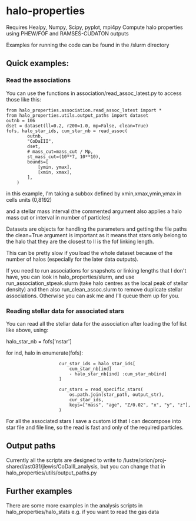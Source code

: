 # halo-properties

Requires Healpy, Numpy, Scipy, pyplot, mpi4py
Compute halo properties using PHEW/FOF and RAMSES-CUDATON outputs


Examples for running the code can be found in the /slurm directory


## Quick examples:

### Read the associations
You can use the functions in association/read_assoc_latest.py to access those like this:


    from halo_properties.association.read_assoc_latest import *
    from halo_properties.utils.output_paths import dataset
    outnb = 106
    dset = dataset(ll=0.2, r200=1.0, mp=False, clean=True)
    fofs, halo_star_ids, cum_star_nb = read_assoc(
            outnb,
            "CoDaIII",
            dset,
            # mass_cut=mass_cut / Mp,
            st_mass_cut=(10**7, 10**10),
            bounds=[
                [ymin, ymax],
                [xmin, xmax],
            ],
        )


in this example, I'm taking a subbox defined by xmin,xmax,ymin,ymax in cells units (0,8192)

and a stellar mass interval (the commented argument also applies a halo mass cut or interval in number of particles)


Datasets are objects for handling the parameters and getting the file paths
the clean=True argument is important as it means that stars only belong to the halo that they are the closest to
ll is the fof linking length.

This can be pretty slow if you load the whole dataset because of the number of halos (especially for the later data outputs).

If you need to run associations for snapshots or linking lengths that I don't have, you can look in halo_properties/slurm, and use run_association_stpeak.slurm (take halo centres as the local peak of stellar density)
and then also run_clean_assoc.slurm to remove duplicate stellar associations. Otherwise you can ask me and I'll queue them up for you.

### Reading stellar data for associated stars
You can read all the stellar data for the association after loading the fof list like above, using:

halo_star_nb = fofs['nstar']

for ind, halo in enumerate(fofs):

                        cur_star_ids = halo_star_ids[
                            cum_star_nb[ind]
                            - halo_star_nb[ind] :cum_star_nb[ind]
                        ]

                        cur_stars = read_specific_stars(
                            os.path.join(star_path, output_str),
                            cur_star_ids,
                            keys=["mass", "age", "Z/0.02", "x", "y", "z"],
                        )

For all the associated stars I save a custom id that I can decompose into star file and file line, so the read is fast and only of the required particles.

## Output paths

Currently all the scripts are designed to write to /lustre/orion/proj-shared/ast031/jlewis/CoDaIII_analysis, but you can change that in halo_properties/utils/output_paths.py

## Further examples

There are some more examples in the analysis scripts in halo_properties/halo_stats e.g. if you want to read the gas data

